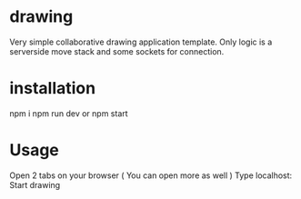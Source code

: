 # drawing
Very simple collaborative drawing application template.
Only logic is a serverside move stack and some sockets for connection.
# installation
npm i
npm run dev or npm start
# Usage
Open 2 tabs on your browser ( You can open more as well )
Type localhost:<port>
Start drawing
